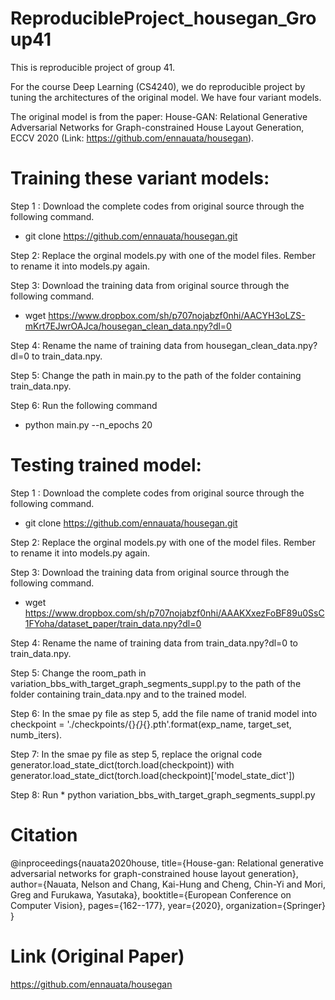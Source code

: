# ReproducibleProject_housegan_Group41


This is reproducible project of group 41.

For the course Deep Learning (CS4240), we do reproducible project by tuning the architectures of the original model. We have four variant models.


The original model is from the paper: House-GAN: Relational Generative Adversarial Networks for Graph-constrained House Layout Generation, ECCV 2020 (Link: https://github.com/ennauata/housegan).





# Training these variant models:

Step 1 : Download the complete codes from original source through the following command. 
* git clone https://github.com/ennauata/housegan.git

Step 2: Replace the orginal models.py with one of the model files. Rember to rename it into models.py again.

Step 3: Download the training data from original source through the following command. 
* wget https://www.dropbox.com/sh/p707nojabzf0nhi/AACYH3oLZS-mKrt7EJwrOAJca/housegan_clean_data.npy?dl=0

Step 4: Rename the name of training data from housegan_clean_data.npy?dl=0 to train_data.npy.

Step 5: Change the path in main.py to the path of the folder containing train_data.npy. 

Step 6: Run the following command
* python main.py --n_epochs 20

# Testing trained model:

Step 1 : Download the complete codes from original source through the following command. 
* git clone https://github.com/ennauata/housegan.git

Step 2: Replace the orginal models.py with one of the model files. Rember to rename it into models.py again.

Step 3: Download the training data from original source through the following command. 
* wget https://www.dropbox.com/sh/p707nojabzf0nhi/AAAKXxezFoBF89u0SsC1FYoha/dataset_paper/train_data.npy?dl=0

Step 4: Rename the name of training data from train_data.npy?dl=0 to train_data.npy.

Step 5: Change the room_path in variation_bbs_with_target_graph_segments_suppl.py to the path of the folder containing train_data.npy and to the trained model.

Step 6: In the smae py file as step 5, add the file name of tranid model into checkpoint = './checkpoints/{}_{}_{}.pth'.format(exp_name, target_set, numb_iters).

Step 7: In the smae py file as step 5, replace the orignal code generator.load_state_dict(torch.load(checkpoint)) with  generator.load_state_dict(torch.load(checkpoint)['model_state_dict'])

Step 8: Run * python variation_bbs_with_target_graph_segments_suppl.py








# Citation

@inproceedings{nauata2020house,
  title={House-gan: Relational generative adversarial networks for graph-constrained house layout generation},
  author={Nauata, Nelson and Chang, Kai-Hung and Cheng, Chin-Yi and Mori, Greg and Furukawa, Yasutaka},
  booktitle={European Conference on Computer Vision},
  pages={162--177},
  year={2020},
  organization={Springer}
}

# Link (Original Paper)

 https://github.com/ennauata/housegan
